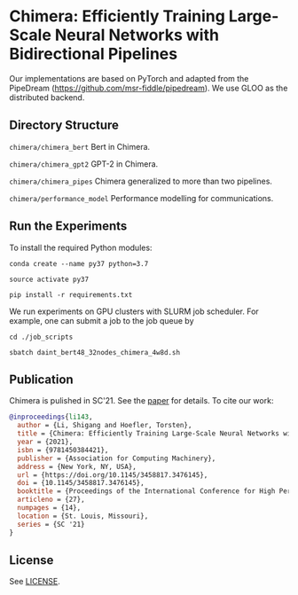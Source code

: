# Chimera: Efficiently Training Large-Scale Neural Networks with Bidirectional Pipelines

Our implementations are based on PyTorch and adapted from the PipeDream (https://github.com/msr-fiddle/pipedream). We use GLOO as the distributed backend.

## Directory Structure

`chimera/chimera_bert`
Bert in Chimera.

`chimera/chimera_gpt2` 
GPT-2 in Chimera.

`chimera/chimera_pipes` 
Chimera generalized to more than two pipelines.

`chimera/performance_model`
Performance modelling for communications.

## Run the Experiments

To install the required Python modules: 

`conda create --name py37 python=3.7`

`source activate py37`

`pip install -r requirements.txt`

We run experiments on GPU clusters with SLURM job scheduler. For example, one can submit a job to the job queue by

`cd ./job_scripts`

`sbatch daint_bert48_32nodes_chimera_4w8d.sh`


## Publication

Chimera is pulished in SC'21. See the [paper](https://dl.acm.org/doi/abs/10.1145/3458817.3476145) for details. To cite our work:
```bibtex
@inproceedings{li143,
  author = {Li, Shigang and Hoefler, Torsten},
  title = {Chimera: Efficiently Training Large-Scale Neural Networks with Bidirectional Pipelines},
  year = {2021},
  isbn = {9781450384421},
  publisher = {Association for Computing Machinery},
  address = {New York, NY, USA},
  url = {https://doi.org/10.1145/3458817.3476145},
  doi = {10.1145/3458817.3476145},
  booktitle = {Proceedings of the International Conference for High Performance Computing, Networking, Storage and Analysis},
  articleno = {27},
  numpages = {14},
  location = {St. Louis, Missouri},
  series = {SC '21}
}

```

## License

See [LICENSE](LICENSE).

